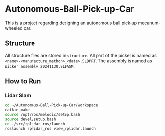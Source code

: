 # Autonomous-Ball-Pick-up-Car
This is a project regarding designing an autonomous ball pick-up mecanum-wheeled car.

## Structure 

All structure files are stored in `structure`. All part of the picker is named as `<name>-<manufacture_methon>_<date>.SLDPRT`. The assembly is named as `picker_assembly_20241130.SLDASM`.

## How to Run

### Lidar Slam

```sh
cd ~/Autonomous-Ball-Pick-up-Car/workspace
catkin_make
source /opt/ros/melodic/setup.bash
source devel/setup.bash
cd ./src/rplidar_ros/launch
roslaunch rplidar_ros view_rplidar.launch
```